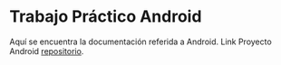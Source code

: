 ﻿# Trabajo Práctico Android
 Aquí se encuentra la documentación referida a Android.
 Link Proyecto Android [repositorio](https://github.com/ferqueirolo/SOA/tree/master/Android).
